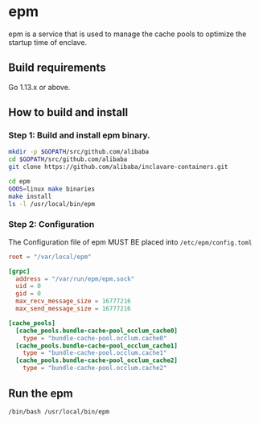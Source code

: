 # epm

epm is a service that is used to manage the cache pools to optimize the startup time of enclave.


## Build requirements

Go 1.13.x or above.

## How to build and install

### Step 1: Build and install epm binary.
```bash
mkdir -p $GOPATH/src/github.com/alibaba
cd $GOPATH/src/github.com/alibaba 
git clone https://github.com/alibaba/inclavare-containers.git

cd epm
GOOS=linux make binaries
make install
ls -l /usr/local/bin/epm
```

### Step 2: Configuration

The Configuration file of epm MUST BE placed into `/etc/epm/config.toml`

```toml
root = "/var/local/epm"

[grpc]
  address = "/var/run/epm/epm.sock"
  uid = 0
  gid = 0
  max_recv_message_size = 16777216
  max_send_message_size = 16777216

[cache_pools]
  [cache_pools.bundle-cache-pool_occlum_cache0]
    type = "bundle-cache-pool.occlum.cache0"
  [cache_pools.bundle-cache-pool_occlum_cache1]
    type = "bundle-cache-pool.occlum.cache1"
  [cache_pools.bundle-cache-pool_occlum_cache2]
    type = "bundle-cache-pool.occlum.cache2"
```

## Run the epm
```bash
/bin/bash /usr/local/bin/epm
```
